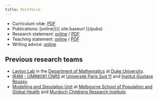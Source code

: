 ```yaml
---
title: Portfolio
---
```


* Curriculum vitæ: [PDF](./cv_online.pdf)
* Publications: [online]({{ site.baseurl }}/pubs)
* Research statement: [online](./research) / [PDF](./research.pdf)
* Teaching statement: [online](./teaching) / [PDF](./teaching.pdf)
* Writing advice: [online](./writing)

## Previous research teams

* [Layton Lab](http://www.math.duke.edu/~alayton/) in the
  [Department of Mathematics](http://math.duke.edu/) at
  [Duke University](http://www.duke.edu/).
* [IR4M - UMR8081 CNRS](http://www.ir4m.u-psud.fr/) at
  [Université Paris Sud 11](http://www.u-psud.fr/) and
  [Institut Gustave Roussy](http://www.igr.fr/en/page/team-5-ir4m-umr-8081_3540).
* [Modelling and Simulation Unit](http://mathmodelling.sph.unimelb.edu.au/) at
  [Melbourne School of Population and Global Health](http://www.mspgh.unimelb.edu.au/)
  and [Murdoch Childrens Research Institute](http://www.mcri.edu.au/).
